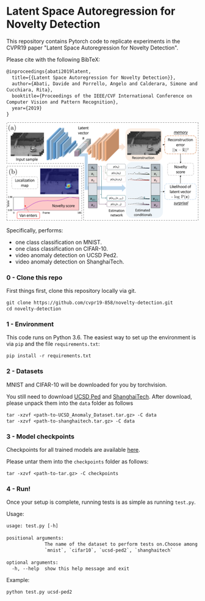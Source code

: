 # Latent Space Autoregression for Novelty Detection

This repository contains Pytorch code to replicate experiments in the CVPR19 paper "Latent Space Autoregression for Novelty Detection".

Please cite with the following BibTeX:
```
@inproceedings{abati2019latent,
  title={{Latent Space Autoregression for Novelty Detection}},
  author={Abati, Davide and Porrello, Angelo and Calderara, Simone and Cucchiara, Rita},
  booktitle={Proceedings of the IEEE/CVF International Conference on Computer Vision and Pattern Recognition},
  year={2019}
}
```

![sample results](images/model.png)

Specifically, performs:
* one class classification on MNIST.
* one class classification on CIFAR-10.
* video anomaly detection on UCSD Ped2.
* video anomaly detection on ShanghaiTech.

### 0 - Clone this repo
First things first, clone this repository locally via git.
```
git clone https://github.com/cvpr19-858/novelty-detection.git
cd novelty-detection
```

### 1 - Environment
This code runs on Python 3.6.
The easiest way to set up the environment is via `pip` and the file `requirements.txt`:
```
pip install -r requirements.txt
```

### 2 - Datasets
MNIST and CIFAR-10 will be downloaded for you by torchvision. 

You still need to download [UCSD Ped](http://www.svcl.ucsd.edu/projects/anomaly/UCSD_Anomaly_Dataset.tar.gz) and 
[ShanghaiTech](https://onedrive.live.com/?authkey=%21AMqh2fTSemfrokE&cid=3705E349C336415F&id=3705E349C336415F%2172436&parId=3705E349C336415F%215109&o=OneUp). After download, please unpack them into the `data` folder as follows

```
tar -xzvf <path-to-UCSD_Anomaly_Dataset.tar.gz> -C data
tar -xzvf <path-to-shanghaitech.tar.gz> -C data
```

### 3 - Model checkpoints
Checkpoints for all trained models are available [here](https://drive.google.com/open?id=1TbXSDpFwP1s_k1CO6TH_cKEhbOjZA1YZ).

Please untar them into the `checkpoints` folder as follows:
```
tar -xzvf <path-to-tar.gz> -C checkpoints
```

### 4 - Run!
Once your setup is complete, running tests is as simple as running `test.py`.

Usage:

```
usage: test.py [-h]

positional arguments:
              The name of the dataset to perform tests on.Choose among
              `mnist`, `cifar10`, `ucsd-ped2`, `shanghaitech`

optional arguments:
  -h, --help  show this help message and exit
```

Example:
```
python test.py ucsd-ped2
```
